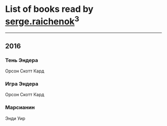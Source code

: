 # List of books read by [serge.raichenok](http://vk.com/id2140708)<sup>3</sup>
---

## 2016

### Тень Эндера
Орсон Скотт Кард


### Игра Эндера
Орсон Скотт Кард


### Марсианин
Энди Уир



